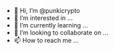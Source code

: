- 👋 Hi, I’m @punkicrypto
- 👀 I’m interested in ...
- 🌱 I’m currently learning ...
- 💞️ I’m looking to collaborate on ...
- 📫 How to reach me ...

<!---
punkicrypto/punkicrypto is a ✨ special ✨ repository because its `README.md` (this file) appears on your GitHub profile.
You can click the Preview link to take a look at your changes.
--->
